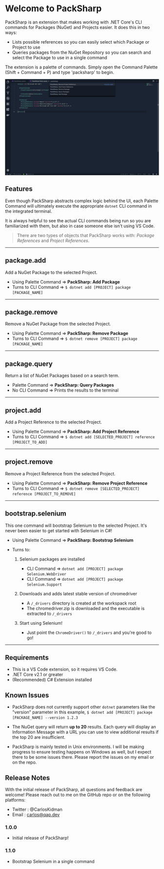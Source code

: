 # Welcome to PackSharp

PackSharp is an extension that makes working with .NET Core's CLI commands for Packages (NuGet) and Projects easier. It does this in two ways:

* Lists possible references so you can easily select which Package or Project to use
* Queries packages from the NuGet Repository so you can search and select the Package to use in a single command

The extension is a palette of commands. Simply open the Command Palette (Shift + Command + P) and type 'packsharp' to begin.

![Packsharp Commands in Command Palette](images/packsharp-commands.png)

## Features
Even though PackSharp abstracts complex logic behind the UI, each Palette Command will ultimately execute the appropriate `dotnet` CLI command in the integrated terminal.

It is always helpful to see the actual CLI commands being run so you are familiarized with them, but also in case someone else isn't using VS Code.

> There are two types of objects that PackSharp works with: _Package References_ and _Project References_.

----
## package.add
Add a NuGet Package to the selected Project.

* Using Palette Command => **PackSharp: Add Package**
* Turns to CLI Command  => `$ dotnet add [PROJECT] package [PACKAGE_NAME]`

----
## package.remove
Remove a NuGet Package from the selected Project.

* Using Palette Command => **PackSharp: Remove Package**
* Turns to CLI Command  => `$ dotnet remove [PROJECT] package [PACKAGE_NAME]`

----
## package.query
Return a list of NuGet Packages based on a search term.

* Palette Command => **PackSharp: Query Packages**
* No CLI Command  => Prints the results to the terminal

----
## project.add
Add a Project Reference to the selected Project.

* Using Palette Command => **PackSharp: Add Project Reference**
* Turns to CLI Command  => `$ dotnet add [SELECTED_PROJECT] reference [PROJECT_TO_ADD]`

----
## project.remove
Remove a Project Reference from the selected Project.

* Using Palette Command => **PackSharp: Remove Project Reference**
* Turns to CLI Command  => `$ dotnet remove [SELECTED_PROJECT] reference [PROJECT_TO_REMOVE]`

----
## bootstrap.selenium
This one command will bootstrap Selenium to the selected Project. It's never been easier to get started with Selenium in C#!

* Using Palette Command => **PackSharp: Bootstrap Selenium**
* Turns to:

    1. Selenium packages are installed
        * CLI Command => `dotnet add [PROJECT] package Selenium.WebDriver`
        * CLI Command => `dotnet add [PROJECT] package Selenium.Support`

    2. Downloads and adds latest stable version of chromedriver
        * A `/_drivers` directory is created at the workspack root
        * The chromedriver.zip is downloaded and the executable is extracted to `/_drivers`

    3. Start using Selenium!
        * Just point the `ChromeDriver()` to `/_drivers` and you're good to go!

----
## Requirements

* This is a VS Code extension, so it requires VS Code.
* .NET Core v2.1 or greater
* (Recommended) C# Extension installed

## Known Issues

* PackSharp does not currently support other `dotnet` parameters like the "version" parameter in this example, `$ dotnet add [PROJECT] package [PACKAGE_NAME] --version 1.2.3`

* The NuGet query will return **up to 20** results. Each query will display an Information Message with a URL you can use to view additional results if the top 20 are insufficient.

* PackSharp is mainly tested in Unix environments. I will be making progress to ensure testing happens on Windows as well, but I expect there to be some issues there. Please report the issues on my email or on the repo.

## Release Notes

With the initial release of PackSharp, all questions and feedback are welcome! Please reach out to me on the GitHub repo or on the following platforms:

* Twitter : @CarlosKidman
* Email   : carlos@qap.dev

### 1.0.0

* Initial release of PackSharp!

### 1.1.0

* Bootstrap Selenium in a single command
